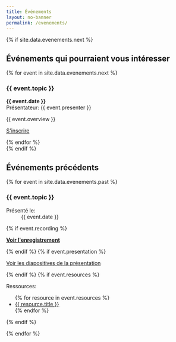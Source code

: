 ```yaml
---
title: Événements
layout: no-banner
permalink: /evenements/
---
```


{% if site.data.evenements.next %}
<div class="well">
    <h2 id="next-event">Événements qui pourraient vous intéresser</h2>
{% for event in site.data.evenements.next %}
    <h3>{{ event.topic }}</h3>
	<p><strong>{{ event.date }}</strong><br />
	Présentateur: {{ event.presenter }}</p>
	<p>{{ event.overview }}</p>
	<p><a href="{{ event.link }}" class="btn btn-primary">S'inscrire</a></p>
{% endfor %}
</div>
{% endif %}

<h2>Événements précédents</h2>

{% for event in site.data.evenements.past %}

<section class="panel panel-default">
    <div class="panel-heading">
        <h3 class="panel-title" id="{{ event.topic | slugify }}">{{ event.topic }}</h3>
    </div>
    <div class="panel-body">
        <div class="pull-right mrgn-rght-lg text-muted small">
            <dl>
                <dt>Présenté le:</dt>
                <dd>{{ event.date }}</dd>
            </dl>
        </div>
    {% if event.recording %}
        <p><strong><a href="{{ event.recording }}" target="_blank"><span class="glyphicon glyphicon-facetime-video"></span> Voir l'enregistrement</a></strong></p>
    {% endif %}
    {% if event.presentation %}
        <p><a href="{{ event.presentation }}" target="_blank"><span class="glyphicon glyphicon-file"></span> Voir les diapositives de la présentation</a></p>
    {% endif %}
    {% if event.resources %}
        <p>Ressources:</p>
        <ul>
        {% for resource in event.resources %}
            <li><a href="{{ resource.link }}" target="_blank">{{ resource.title }}</a></li>
        {% endfor %}
        </ul>
    {% endif %}
    </div>
</section>

{% endfor %}
